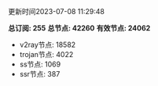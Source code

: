 更新时间2023-07-08 11:29:48

**总订阅: 255**
**总节点: 42260**
**有效节点: 24062**
- v2ray节点: 18582
- trojan节点: 4022
- ss节点: 1069
- ssr节点: 387
